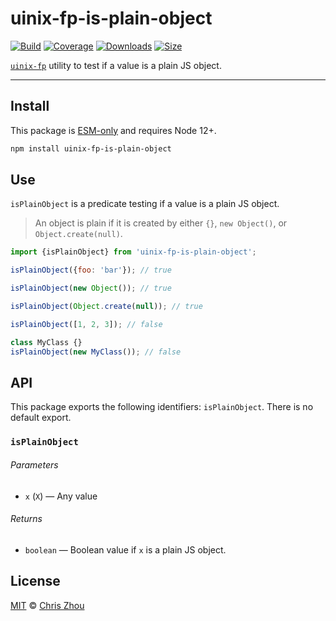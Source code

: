 # uinix-fp-is-plain-object

[![Build][build-badge]][build]
[![Coverage][coverage-badge]][coverage]
[![Downloads][downloads-badge]][downloads]
[![Size][bundle-size-badge]][bundle-size]

[`uinix-fp`][uinix-fp] utility to test if a value is a plain JS object.

---

## Install

This package is [ESM-only][] and requires Node 12+.

```sh
npm install uinix-fp-is-plain-object
```

## Use

`isPlainObject` is a predicate testing if a value is a plain JS object.

> An object is plain if it is created by either `{}`, `new Object()`, or `Object.create(null)`.

```js
import {isPlainObject} from 'uinix-fp-is-plain-object';

isPlainObject({foo: 'bar'}); // true

isPlainObject(new Object()); // true

isPlainObject(Object.create(null)); // true

isPlainObject([1, 2, 3]); // false

class MyClass {}
isPlainObject(new MyClass()); // false
```

## API

This package exports the following identifiers: `isPlainObject`.  There is no default export.

### `isPlainObject`

###### Parameters
- `x` (`X`) — Any value

###### Returns
- `boolean` — Boolean value if `x` is a plain JS object.

## License

[MIT][license] © [Chris Zhou][author]

<!-- project -->
[author]: https://github.com/chrisrzhou
[license]: https://github.com/uinix-js/uinix-fp/blob/main/license
[build]: https://github.com/uinix-js/uinix-fp/actions
[build-badge]: https://github.com/uinix-js/uinix-fp/workflows/main/badge.svg
[coverage]: https://codecov.io/github/uinix-js/uinix-fp
[coverage-badge]: https://img.shields.io/codecov/c/github/uinix-js/uinix-fp.svg
[downloads]: https://www.npmjs.com/package/uinix-fp-is-plain-object
[downloads-badge]: https://img.shields.io/npm/dm/uinix-fp-is-plain-object.svg
[bundle-size]: https://bundlephobia.com/result?p=uinix-fp-is-plain-object
[bundle-size-badge]: https://img.shields.io/bundlephobia/minzip/uinix-fp-is-plain-object.svg

<!-- defs -->
[ESM-only]: https://gist.github.com/sindresorhus/a39789f98801d908bbc7ff3ecc99d99c
[uinix-fp]: https://github.com/uinix-js/uinix-fp
